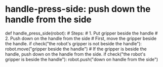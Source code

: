 # handle-press-side: push down the handle from the side
def handle_press_side(robot):
    # Steps:
    #  1. Put gripper beside the handle
    #  2. Push down on the handle from the side
    # First, move the gripper beside the handle.
    if check("the robot's gripper is not beside the handle"):
        robot.move("gripper beside the handle")
    # If the gripper is beside the handle, push down on the handle from the side.
    if check("the robot's gripper is beside the handle"):
        robot.push("down on handle from the side")